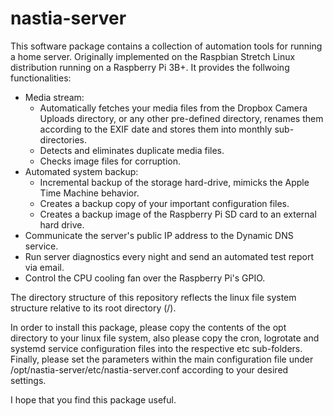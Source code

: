# nastia-server

This software package contains a collection of automation tools for running a home server. Originally implemented on the Raspbian Stretch Linux distribution running on a Raspberry Pi 3B+. It provides the follwoing functionalities:

* Media stream: 
  * Automatically fetches your media files from the Dropbox Camera Uploads directory, or any other pre-defined directory, renames them according to the EXIF date and stores them into monthly sub-directories. 
  * Detects and eliminates duplicate media files.
  * Checks image files for corruption.
* Automated system backup:
  * Incremental backup of the storage hard-drive, mimicks the Apple Time Machine behavior.
  * Creates a backup copy of your important configuration files.
  * Creates a backup image of the Raspberry Pi SD card to an external hard drive.
* Communicate the server's public IP address to the Dynamic DNS service.
* Run server diagnostics every night and send an automated test report via email.
* Control the CPU cooling fan over the Raspberry Pi's GPIO.

The directory structure of this repository reflects the linux file system structure relative to its root directory (/).

In order to install this package, please copy the contents of the opt directory to your linux file system, also please copy the cron, logrotate and systemd service configuration files into the respective etc sub-folders. Finally, please set the parameters within the main configuration file under /opt/nastia-server/etc/nastia-server.conf according to your desired settings.

I hope that you find this package useful.
